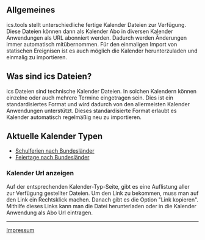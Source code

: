## Allgemeines
ics.tools stellt unterschiedliche fertige Kalender Dateien zur Verfügung. Diese Dateien können dann als Kalender Abo in diversen Kalender Anwendungen als URL abonniert werden. Dadurch werden Änderungen immer automatisch mitübernommen. Für den einmaligen Import von statischen Ereignisen ist es auch möglich die Kalender herunterzuladen und einmalig zu importieren.

## Was sind ics Dateien?
ics Dateien sind technische Kalender Dateien. In solchen Kalendern können einzelne oder auch mehrere Termine eingetragen sein. Dies ist ein standardisiertes Format und wird dadurch von den allermeisten Kalender Anwendungen unterstützt. Dieses standardisierte Format erlaubt es Kalender automatisch regelmäßig neu zu importieren.

## Aktuelle Kalender Typen
- [Schulferien nach Bundesländer](https://ferien.ics.tools/)
- [Feiertage nach Bundesländer](https://feiertage.ics.tools/)

### Kalender Url anzeigen
Auf der entsprechenden Kalender-Typ-Seite, gibt es eine Auflistung aller zur Verfügung gestellter Dateien. Um den Link zu bekommen, muss man auf den Link ein Rechtsklick machen. Danach gibt es die Option "Link kopieren". Mithilfe dieses Links kann man die Datei herunterladen oder in die Kalender Anwendung als Abo Url eintragen.

---
[Impressum](https://skillkiller.de/#impressum)

